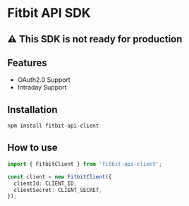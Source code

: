 # Fitbit API SDK

## ⚠️ This SDK is not ready for production

## Features
- OAuth2.0 Support
- Intraday Support

## Installation
```bash
npm install fitbit-api-client
```

## How to use
```ts
import { FitbitClient } from 'fitbit-api-client';

const client = new FitbitClient({
  clientId: CLIENT_ID,
  clientSecret: CLIENT_SECRET,
});
```